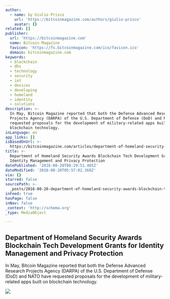 ```yaml
---
author:
  - name: by Giulio Prisco
    url: 'https://bitcoinmagazine.com/authors/giulio-prisco'
    avatar: {}
related: []
publisher:
  url: 'https://bitcoinmagazine.com'
  name: Bitcoin Magazine
  favicon: 'https://fs.bitcoinmagazine.com/ico/favicon.ico'
  domain: bitcoinmagazine.com
keywords:
  - blockchain
  - dhs
  - technology
  - security
  - iot
  - devices
  - developing
  - homeland
  - identity
  - solutions
description: >-
  In May, Bitcoin Magazine reported that both the Defense Advanced Research
  Projects Agency (DARPA) of the U.S. Department of Defense (DoD) and NATO have
  requested proposals for the development of military-related apps built on
  blockchain technology.
inLanguage: en
app_links: []
isBasedOnUrl: >-
  https://bitcoinmagazine.com/articles/department-of-homeland-security-awards-blockchain-tech-development-grants-for-identity-management-and-privacy-protection-1471551442
title: >-
  Department of Homeland Security Awards Blockchain Tech Development Grants for
  Identity Management and Privacy Protection
datePublished: '2016-08-20T08:29:51.465Z'
dateModified: '2016-08-20T05:57:02.368Z'
via: {}
starred: false
sourcePath: >-
  _posts/2016-08-20-department-of-homeland-security-awards-blockchain-tech-devel.md
inFeed: true
hasPage: false
inNav: false
_context: 'http://schema.org'
_type: MediaObject

---
```

<article style=""><h1>Department of Homeland Security Awards Blockchain Tech Development Grants for Identity Management and Privacy Protection</h1><p>In May, Bitcoin Magazine reported that both the Defense Advanced Research Projects Agency (DARPA) of the U.S. Department of Defense (DoD) and NATO have requested proposals for the development of military-related apps built on blockchain technology.</p><img src="https://fs.bitcoinmagazine.com/img/articles/department-of-homeland-security-awards-blockchain-tech-development-grants-for-identity-management-and-privacy-protection.jpg" /></article>